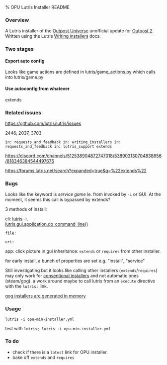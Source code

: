 % OPU Lutris Installer README 

### Overview
A Lutris installer of the [Outpost Universe](https://www.outpost2.net/outpost2.html) unofficial update for [Outpost 2](https://lutris.net/games/outpost-2-divided-destiny/). Written using the Lutris [Writing installers](https://github.com/lutris/lutris/blob/master/docs/installers.rst) docs.

### Two stages


#### Export auto config
Looks like game actions are defined in lutris/game\_actions.py which calls into lutris/game.py


#### Use autoconfig from whatever 
extends



### Related issues
https://github.com/lutris/lutris/issues

2446, 2037, 3703

`in: requests_and_feedback in: writing_installers in: requests_and_feedback in: lutris_support extends`

https://discord.com/channels/512538904872747018/538903130704838656/818346384544497675



https://forums.lutris.net/search?expanded=true&q=%22extends%22

### Bugs
Looks like the keyword is *service game* ie. <id> from <service> invoked by `-i` or GUI. At the moment, it seems this call is bypassed by extends?

3 methods of install: 

cli: [lutris](https://github.com/lutris/lutris/blob/master/bin/lutris) -i,  
	[lutris.gui.application.do\_command\_line()](https://github.com/lutris/lutris/blob/7b90acbcf2b255fd9ac82ae46d38735cbcdcc632/lutris/gui/application.py#L392)
	
	file: 
	
	uri: 

  app: click picture in gui
inheritance: `extends` or `requires` from other installer.

for early install, a bunch of properties are set e.g. "install", "service"

Still investigating but it looks like calling other installers (`extends`/`requires`) may only work for [conventional installers](https://github.com/lutris/lutris/blob/5564cd803acb23beaf146a39189d2388425cca10/lutris/api.py#L162) and not automatic ones (steam/gog). a work around maybe to call lutris from an `execute` directive with the `lutris:` link.

[gog installers are generated in memory](https://github.com/lutris/lutris/blob/7b90acbcf2b255fd9ac82ae46d38735cbcdcc632/lutris/services/gog.py#L510)

### Usage
`lutris -i opu-min-installer.yml`

test with
`lutris; lutris -i opu-min-installer.yml`

### To do
* check if there is a `latest` link for OPU installer.
* bake off `extends` and `requires`

